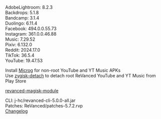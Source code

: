 AdobeLightroom: 8.2.3  
Backdrops: 5.1.8  
Bandcamp: 3.1.4  
Duolingo: 6.11.4  
Facebook: 494.0.0.55.73  
Instagram: 361.0.0.46.88  
Music: 7.29.52  
Pixiv: 6.132.0  
Reddit: 2024.17.0  
TikTok: 36.5.4  
YouTube: 19.47.53  

Install [Microg](https://github.com/ReVanced/GmsCore/releases) for non-root YouTube and YT Music APKs  
Use [zygisk-detach](https://github.com/j-hc/zygisk-detach) to detach root ReVanced YouTube and YT Music from Play Store  

[revanced-magisk-module](https://github.com/j-hc/revanced-magisk-module)
  
CLI: j-hc/revanced-cli-5.0.0-all.jar  
Patches: ReVanced/patches-5.7.2.rvp  
[Changelog](https://github.com/ReVanced/revanced-patches/releases/tag/v5.7.2)  
